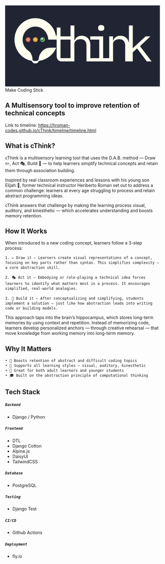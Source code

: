 ![cThink Logo](/timeline/img/cthinkreadme.png)
<br>
Make Coding Stick

## A Multisensory tool to improve retention of technical concepts
Link to timeline: https://hroman-codes.github.io/cThink/timeline/timeline.html

## What is cThink?
cThink is a multisensory learning tool that uses the D.A.B. method — Draw ✏️, Act 🎭, Build 🔧 — to help learners simplify technical concepts and retain them through association building.

Inspired by real classroom experiences and lessons with his young son Elijah 👶, former technical instructor Heriberto Roman set out to address a common challenge: learners at every age struggling to process and retain abstract programming ideas.

cThink answers that challenge by making the learning process visual, auditory, and kinesthetic — which accelerates understanding and boosts memory retention.

## How It Works
When introduced to a new coding concept, learners follow a 3-step process:

	1. ✏️ Draw it – Learners create visual representations of a concept, focusing on key parts rather than syntax. This simplifies complexity — a core abstraction skill.

	2. 🎭 Act it – Embodying or role-playing a technical idea forces learners to identify what matters most in a process. It encourages simplified, real-world analogies.

	3. 🔧 Build it – After conceptualizing and simplifying, students implement a solution — just like how abstraction leads into writing code or building models.

This approach taps into the brain’s hippocampus, which stores long-term memories by using context and repetition. Instead of memorizing code, learners develop personalized anchors — through creative rehearsal — that move knowledge from working memory into long-term memory.

## Why It Matters
	• 🚀 Boosts retention of abstract and difficult coding topics
	• 🧠 Supports all learning styles — visual, auditory, kinesthetic
	• 🧒 Great for both adult learners and younger students
	• 🎓 Built on the abstraction principle of computational thinking


## Tech Stack
##### ```Backend```
- Django / Python

##### ```Frontend```
- DTL
- Django Cotton
- Alpine.js
- DaisyUI
- TailwindCSS

##### ```Database```
- PostgreSQL


##### ```Testing```
- Django Test


##### ```CI/CD```
- Github Actions

##### ```Deployment```
- fly.io
